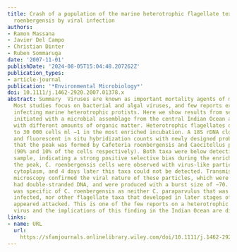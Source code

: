 ```yaml
---
title: Crash of a population of the marine heterotrophic flagellate textitCafeteria
  roenbergensis by viral infection
authors:
- Ramon Massana
- Javier Del Campo
- Christian Dinter
- Ruben Sommaruga
date: '2007-11-01'
publishDate: '2024-08-05T15:04:48.207262Z'
publication_types:
- article-journal
publication: '*Environmental Microbiology*'
doi: 10.1111/j.1462-2920.2007.01378.x
abstract: Summary  Viruses are known as important mortality agents of marine microorganisms.
  Most studies focus on bacterial and algal viruses, and few reports exist on viruses
  infecting marine heterotrophic protists. Here we show results from several incubations
  initiated with a microbial assemblage from the central Indian Ocean and amended
  with different amounts of organic matter. Heterotrophic flagellates developed up
  to 30 000 cells ml −1 in the most enriched incubation. A 18S rDNA clone library
  and fluorescent in situ hybridization counts with newly designed probes indicated
  that the peak was formed by Cafeteria roenbergensis and Caecitellus paraparvulus
  (90% and 10% of the cells respectively). Both taxa were below detection in the original
  sample, indicating a strong positive selective bias during the enrichment. During
  the peak, C. roenbergensis cells were observed with virus‐like particles in the
  cytoplasm, and 4 days later this taxa could not be detected. Transmission electron
  microscopy confirmed the viral nature of these particles, which were large (280 nm),
  had double‐stranded DNA, and were produced with a burst size of ∼70. This virus
  was specific of C. roenbergensis as neither C. paraparvulus that was never seen
  infected, nor other flagellate taxa that developed in later stages of the incubation,
  appeared attacked. This is one of the few reports on a heterotrophic flagellate
  virus and the implications of this finding in the Indian Ocean are discussed.
links:
- name: URL
  url: 
    https://sfamjournals.onlinelibrary.wiley.com/doi/10.1111/j.1462-2920.2007.01378.x
---
```

